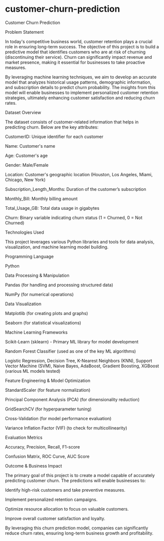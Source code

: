 # customer-churn-prediction
Customer Churn Prediction

Problem Statement

In today's competitive business world, customer retention plays a crucial role in ensuring long-term success. The objective of this project is to build a predictive model that identifies customers who are at risk of churning (discontinuing their service). Churn can significantly impact revenue and market presence, making it essential for businesses to take proactive measures.

By leveraging machine learning techniques, we aim to develop an accurate model that analyzes historical usage patterns, demographic information, and subscription details to predict churn probability. The insights from this model will enable businesses to implement personalized customer retention strategies, ultimately enhancing customer satisfaction and reducing churn rates.

Dataset Overview

The dataset consists of customer-related information that helps in predicting churn. Below are the key attributes:

CustomerID: Unique identifier for each customer

Name: Customer's name

Age: Customer's age

Gender: Male/Female

Location: Customer's geographic location (Houston, Los Angeles, Miami, Chicago, New York)

Subscription_Length_Months: Duration of the customer’s subscription

Monthly_Bill: Monthly billing amount

Total_Usage_GB: Total data usage in gigabytes

Churn: Binary variable indicating churn status (1 = Churned, 0 = Not Churned)

Technologies Used

This project leverages various Python libraries and tools for data analysis, visualization, and machine learning model building.

Programming Language

Python

Data Processing & Manipulation

Pandas (for handling and processing structured data)

NumPy (for numerical operations)

Data Visualization

Matplotlib (for creating plots and graphs)

Seaborn (for statistical visualizations)

Machine Learning Frameworks

Scikit-Learn (sklearn) - Primary ML library for model development

Random Forest Classifier (used as one of the key ML algorithms)

Logistic Regression, Decision Tree, K-Nearest Neighbors (KNN), Support Vector Machine (SVM), Naive Bayes, AdaBoost, Gradient Boosting, XGBoost (various ML models tested)

Feature Engineering & Model Optimization

StandardScaler (for feature normalization)

Principal Component Analysis (PCA) (for dimensionality reduction)

GridSearchCV (for hyperparameter tuning)

Cross-Validation (for model performance evaluation)

Variance Inflation Factor (VIF) (to check for multicollinearity)

Evaluation Metrics

Accuracy, Precision, Recall, F1-score

Confusion Matrix, ROC Curve, AUC Score

Outcome & Business Impact

The primary goal of this project is to create a model capable of accurately predicting customer churn. The predictions will enable businesses to:

Identify high-risk customers and take preventive measures.

Implement personalized retention campaigns.

Optimize resource allocation to focus on valuable customers.

Improve overall customer satisfaction and loyalty.

By leveraging this churn prediction model, companies can significantly reduce churn rates, ensuring long-term business growth and profitability.

